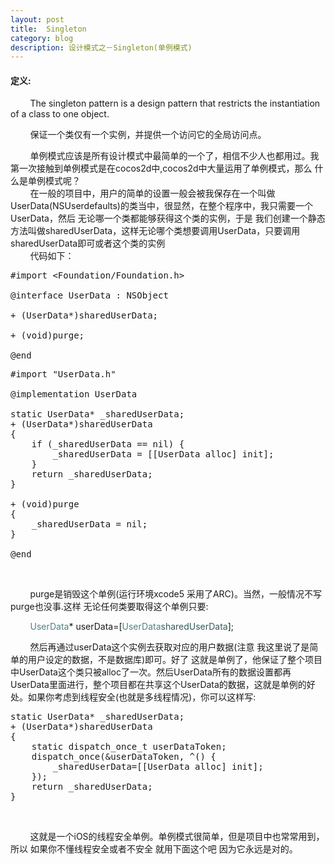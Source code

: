 ```yaml
---
layout: post
title:  Singleton
category: blog
description: 设计模式之－Singleton(单例模式)
---
```

<div class="container">
<p>
	<h4>定义:</h4>
	 &nbsp;&nbsp;&nbsp;&nbsp;&nbsp;&nbsp;&nbsp;&nbsp;The singleton pattern is a design pattern that restricts the instantiation of a class to one object.
</p>
<p>
	&nbsp;&nbsp;&nbsp;&nbsp;&nbsp;&nbsp;&nbsp;&nbsp;保证一个类仅有一个实例，并提供一个访问它的全局访问点。
</p>
<p>
    &nbsp;&nbsp;&nbsp;&nbsp;&nbsp;&nbsp;&nbsp;&nbsp;单例模式应该是所有设计模式中最简单的一个了，相信不少人也都用过。我第一次接触到单例模式是在cocos2d中,cocos2d中大量运用了单例模式，那么 什么是单例模式呢？
    <br />
    &nbsp;&nbsp;&nbsp;&nbsp;&nbsp;&nbsp;&nbsp;&nbsp;在一般的项目中，用户的简单的设置一般会被我保存在一个叫做UserData(NSUserdefaults)的类当中，很显然，在整个程序中，我只需要一个UserData，然后 无论哪一个类都能够获得这个类的实例，于是 我们创建一个静态方法叫做sharedUserData，这样无论哪个类想要调用UserData，只要调用sharedUserData即可或者这个类的实例
    <br />
    &nbsp;&nbsp;&nbsp;&nbsp;&nbsp;&nbsp;&nbsp;&nbsp;代码如下：
</p>

<pre name="code" class="objc">#import &lt;Foundation/Foundation.h&gt;

@interface UserData : NSObject

+ (UserData*)sharedUserData;

+ (void)purge;

@end
</pre>

<pre name="code" class="objc">#import &quot;UserData.h&quot;

@implementation UserData

static UserData* _sharedUserData;
+ (UserData*)sharedUserData
{
    if (_sharedUserData == nil) {
        _sharedUserData = [[UserData alloc] init];
    }
    return _sharedUserData;
}

+ (void)purge
{
    _sharedUserData = nil;
}

@end
</pre>
<br />

<p>    &nbsp;&nbsp;&nbsp;&nbsp;&nbsp;&nbsp;&nbsp;&nbsp;purge是销毁这个单例(运行环境xcode5 采用了ARC)。当然，一般情况不写purge也没事.这样 无论任何类要取得这个单例只要:
</p>
<p><span style="color:rgb(79,129,135)">&nbsp;&nbsp;&nbsp;&nbsp;&nbsp;&nbsp;&nbsp;&nbsp;UserData</span>* userData=[<span style="color:rgb(79,129,135)">UserData</span><span style="color:rgb(49,89,93)">sharedUserData</span>];
</p>
<p>
    &nbsp;&nbsp;&nbsp;&nbsp;&nbsp;&nbsp;&nbsp;&nbsp;然后再通过userData这个实例去获取对应的用户数据(注意 我这里说了是简单的用户设定的数据，不是数据库)即可。好了 这就是单例了，他保证了整个项目中UserData这个类只被alloc了一次。然后UserData所有的数据设置都再UserData里面进行，整个项目都在共享这个UserData的数据，这就是单例的好处。如果你考虑到线程安全(也就是多线程情况)，你可以这样写:
</p>

<pre name="code" class="objc">static UserData* _sharedUserData;
+ (UserData*)sharedUserData
{
    static dispatch_once_t userDataToken;
    dispatch_once(&amp;userDataToken, ^() {
        _sharedUserData=[[UserData alloc] init];
    });
    return _sharedUserData;
}</pre>
<br />

<p>
    &nbsp;&nbsp;&nbsp;&nbsp;&nbsp;&nbsp;&nbsp;&nbsp;这就是一个iOS的线程安全单例。单例模式很简单，但是项目中也常常用到，所以 如果你不懂线程安全或者不安全 就用下面这个吧 因为它永远是对的。
</p>

</div>